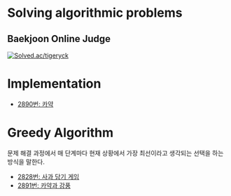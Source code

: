 # Solving algorithmic problems

## Baekjoon Online Judge
[![Solved.ac/tigeryck](http://mazassumnida.wtf/api/v2/generate_badge?boj=tigeryck)](https://solved.ac/tigeryck)

# Implementation

* [2890번: 카약](https://github.com/hurryduck/solving-algorithmic-problems/commit/30e05572734f985b1cceab8f694b795b9589c1b8)

# Greedy Algorithm
문제 해결 과정에서 매 단계마다 현재 상황에서 가장 최선이라고 생각되는 선택을 하는 방식을 말한다.

* [2828번: 사과 담기 게임](https://github.com/hurryduck/solving-algorithmic-problems/commit/8bfcb3a1f0125eab60c425779a0b104ea72f7197)
* [2891번: 카약과 강풍](https://github.com/hurryduck/solving-algorithmic-problems/commit/0f6cfb44958689f5b80661647f577340254eba82)
